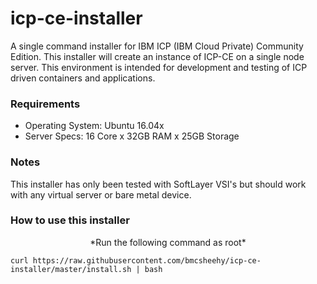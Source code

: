 # icp-ce-installer

A single command installer for IBM ICP (IBM Cloud Private) Community Edition. This installer will create an instance
of ICP-CE on a single node server. This environment is intended for development and testing of ICP driven containers and applications. 

### Requirements

- Operating System: Ubuntu 16.04x 
- Server Specs: 16 Core x 32GB RAM x 25GB Storage

### Notes

This installer has only been tested with SoftLayer VSI's but should work with any virtual server or bare metal device.

### How to use this installer

<p align="center">*Run the following command as root*</p>

```
curl https://raw.githubusercontent.com/bmcsheehy/icp-ce-installer/master/install.sh | bash
```
